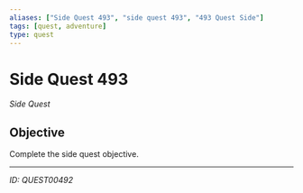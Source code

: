 ```yaml
---
aliases: ["Side Quest 493", "side quest 493", "493 Quest Side"]
tags: [quest, adventure]
type: quest
---
```


# Side Quest 493

*Side Quest*

## Objective
Complete the side quest objective.

---
*ID: QUEST00492*
